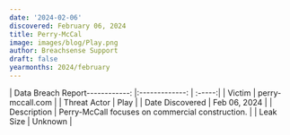 ```yaml
---
date: '2024-02-06'
discovered: February 06, 2024
title: Perry-McCal
image: images/blog/Play.png
author: Breachsense Support
draft: false
yearmonths: 2024/february
---
```


| Data Breach Report------------:     |:-------------:    | :-----:|
| Victim      | perry-mccall.com      | 
| Threat Actor      | Play      | 
| Date Discovered      | Feb 06, 2024      | 
| Description      | Perry-McCall focuses on commercial construction.      | 
| Leak Size      | Unknown      | 

